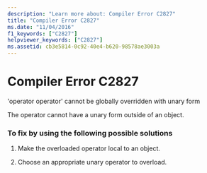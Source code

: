```yaml
---
description: "Learn more about: Compiler Error C2827"
title: "Compiler Error C2827"
ms.date: "11/04/2016"
f1_keywords: ["C2827"]
helpviewer_keywords: ["C2827"]
ms.assetid: cb3e5814-0c92-40e4-b620-98578ae3003a
---
```

# Compiler Error C2827

'operator operator' cannot be globally overridden with unary form

The operator cannot have a unary form outside of an object.

### To fix by using the following possible solutions

1. Make the overloaded operator local to an object.

1. Choose an appropriate unary operator to overload.
